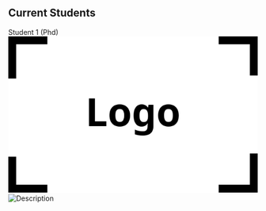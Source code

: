 ## Current Students

Student 1 (Phd) ![alt text](/assets/img/logo.png) 
<img src="https://nasser00.github.io/uqam/assets/img/logo.png" alt="Description" width="128" height="128">

